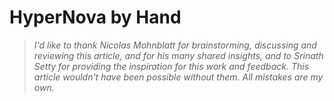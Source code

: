 # HyperNova by Hand

> *I'd like to thank Nicolas Mohnblatt for brainstorming, discussing and reviewing this article, and for his many shared insights, and to Srinath Setty for providing the inspiration for this work and feedback.*
> *This article wouldn't have been possible without them. All mistakes are my own.*